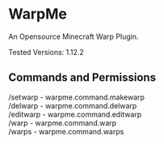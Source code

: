 # WarpMe
An Opensource Minecraft Warp Plugin.

Tested Versions: 1.12.2

## Commands and Permissions
/setwarp <name> - warpme.command.makewarp <br>
/delwarp <name> - warpme.command.delwarp <br>
/editwarp <name> - warpme.command.editwarp <br>
/warp <name> - warpme.command.warp <br>
/warps - warpme.command.warps <br>
